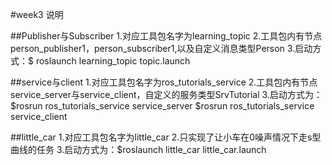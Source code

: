 #week3 说明

##Publisher与Subscriber
1.对应工具包名字为learning_topic
2.工具包内有节点person_publisher1，person_subscriber1,以及自定义消息类型Person
3.启动方式：$ roslaunch learning_topic topic.launch

##service与client
1.对应工具包名字为ros_tutorials_service
2.工具包内有节点service_server与service_client，自定义的服务类型SrvTutorial
3.启动方式为：  $rosrun ros_tutorials_service service_server 
              $rosrun ros_tutorials_service service_client


##little_car
1.对应工具包名字为little_car
2.只实现了让小车在0噪声情况下走s型曲线的任务
3.启动方式为：$roslaunch little_car little_car.launch

